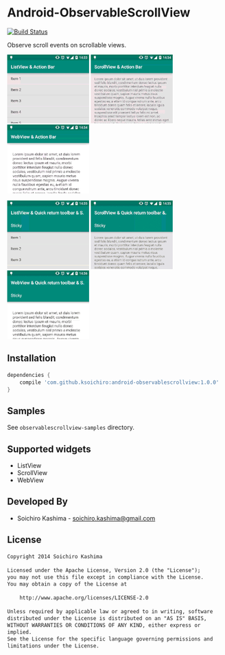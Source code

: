 Android-ObservableScrollView
===

[![Build Status](https://travis-ci.org/ksoichiro/Android-ObservableScrollView.svg?branch=master)](https://travis-ci.org/ksoichiro/Android-ObservableScrollView)

Observe scroll events on scrollable views.

![](observablescrollview-samples/demo1.gif)
![](observablescrollview-samples/demo2.gif)
![](observablescrollview-samples/demo3.gif)

![](observablescrollview-samples/demo4.gif)
![](observablescrollview-samples/demo5.gif)
![](observablescrollview-samples/demo6.gif)

## Installation

```groovy
dependencies {
    compile 'com.github.ksoichiro:android-observablescrollview:1.0.0'
}
```

## Samples

See `observablescrollview-samples` directory.


## Supported widgets

* ListView
* ScrollView
* WebView


## Developed By

* Soichiro Kashima - <soichiro.kashima@gmail.com>


## License

    Copyright 2014 Soichiro Kashima

    Licensed under the Apache License, Version 2.0 (the "License");
    you may not use this file except in compliance with the License.
    You may obtain a copy of the License at

        http://www.apache.org/licenses/LICENSE-2.0

    Unless required by applicable law or agreed to in writing, software
    distributed under the License is distributed on an "AS IS" BASIS,
    WITHOUT WARRANTIES OR CONDITIONS OF ANY KIND, either express or implied.
    See the License for the specific language governing permissions and
    limitations under the License.


